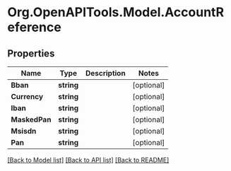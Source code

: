 # Org.OpenAPITools.Model.AccountReference

## Properties

Name | Type | Description | Notes
------------ | ------------- | ------------- | -------------
**Bban** | **string** |  | [optional] 
**Currency** | **string** |  | [optional] 
**Iban** | **string** |  | [optional] 
**MaskedPan** | **string** |  | [optional] 
**Msisdn** | **string** |  | [optional] 
**Pan** | **string** |  | [optional] 

[[Back to Model list]](../README.md#documentation-for-models) [[Back to API list]](../README.md#documentation-for-api-endpoints) [[Back to README]](../README.md)

